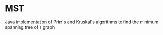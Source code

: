 MST
===

Java implementation of Prim's and Kruskal's algorithms to find the minimum spanning tree of a graph
